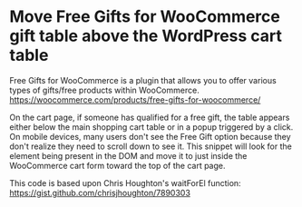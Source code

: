 # Move Free Gifts for WooCommerce gift table above the WordPress cart table

Free Gifts for WooCommerce is a plugin that allows you to offer various types of gifts/free products within WooCommerce.
https://woocommerce.com/products/free-gifts-for-woocommerce/

On the cart page, if someone has qualified for a free gift, the table appears either below the main shopping cart table or in a popup triggered by a click. On mobile devices, many users don't see the Free Gift option because they don't realize they need to scroll down to see it. This snippet will look for the element being present in the DOM and move it to just inside the WooCommerce cart form toward the top of the cart page.

This code is based upon Chris Houghton's waitForEl function:
https://gist.github.com/chrisjhoughton/7890303
